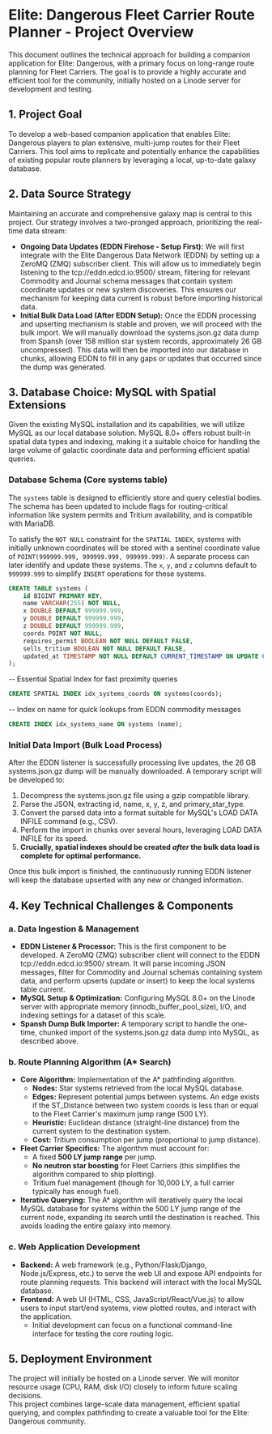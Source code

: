 # **Elite: Dangerous Fleet Carrier Route Planner \- Project Overview**

This document outlines the technical approach for building a companion application for Elite: Dangerous, with a primary focus on long-range route planning for Fleet Carriers. The goal is to provide a highly accurate and efficient tool for the community, initially hosted on a Linode server for development and testing.

## **1\. Project Goal**

To develop a web-based companion application that enables Elite: Dangerous players to plan extensive, multi-jump routes for their Fleet Carriers. This tool aims to replicate and potentially enhance the capabilities of existing popular route planners by leveraging a local, up-to-date galaxy database.

## **2\. Data Source Strategy**

Maintaining an accurate and comprehensive galaxy map is central to this project. Our strategy involves a two-pronged approach, prioritizing the real-time data stream:

* **Ongoing Data Updates (EDDN Firehose \- Setup First):** We will first integrate with the Elite Dangerous Data Network (EDDN) by setting up a ZeroMQ (ZMQ) subscriber client. This will allow us to immediately begin listening to the tcp://eddn.edcd.io:9500/ stream, filtering for relevant Commodity and Journal schema messages that contain system coordinate updates or new system discoveries. This ensures our mechanism for keeping data current is robust before importing historical data.  
* **Initial Bulk Data Load (After EDDN Setup):** Once the EDDN processing and upserting mechanism is stable and proven, we will proceed with the bulk import. We will manually download the systems.json.gz data dump from Spansh (over 158 million star system records, approximately 26 GB uncompressed). This data will then be imported into our database in chunks, allowing EDDN to fill in any gaps or updates that occurred since the dump was generated.

## **3\. Database Choice: MySQL with Spatial Extensions**

Given the existing MySQL installation and its capabilities, we will utilize MySQL as our local database solution. MySQL 8.0+ offers robust built-in spatial data types and indexing, making it a suitable choice for handling the large volume of galactic coordinate data and performing efficient spatial queries.

### **Database Schema (Core systems table)**

The `systems` table is designed to efficiently store and query celestial bodies. The schema has been updated to include flags for routing-critical information like system permits and Tritium availability, and is compatible with MariaDB.

To satisfy the `NOT NULL` constraint for the `SPATIAL INDEX`, systems with initially unknown coordinates will be stored with a sentinel coordinate value of `POINT(999999.999, 999999.999, 999999.999)`. A separate process can later identify and update these systems. The `x`, `y`, and `z` columns default to `999999.999` to simplify `INSERT` operations for these systems.

```sql
CREATE TABLE systems (
    id BIGINT PRIMARY KEY,
    name VARCHAR(255) NOT NULL,
    x DOUBLE DEFAULT 999999.999,
    y DOUBLE DEFAULT 999999.999,
    z DOUBLE DEFAULT 999999.999,
    coords POINT NOT NULL,
    requires_permit BOOLEAN NOT NULL DEFAULT FALSE,
    sells_tritium BOOLEAN NOT NULL DEFAULT FALSE,
    updated_at TIMESTAMP NOT NULL DEFAULT CURRENT_TIMESTAMP ON UPDATE CURRENT_TIMESTAMP
);
```

-- Essential Spatial Index for fast proximity queries  
```sql
CREATE SPATIAL INDEX idx_systems_coords ON systems(coords);
```

-- Index on name for quick lookups from EDDN commodity messages
```sql
CREATE INDEX idx_systems_name ON systems (name);
```

### **Initial Data Import (Bulk Load Process)**

After the EDDN listener is successfully processing live updates, the 26 GB systems.json.gz dump will be manually downloaded. A temporary script will be developed to:

1. Decompress the systems.json.gz file using a gzip compatible library.  
2. Parse the JSON, extracting id, name, x, y, z, and primary\_star\_type.  
3. Convert the parsed data into a format suitable for MySQL's LOAD DATA INFILE command (e.g., CSV).  
4. Perform the import in chunks over several hours, leveraging LOAD DATA INFILE for its speed.  
5. **Crucially, spatial indexes should be created *after* the bulk data load is complete for optimal performance.**

Once this bulk import is finished, the continuously running EDDN listener will keep the database upserted with any new or changed information.

## **4\. Key Technical Challenges & Components**

### **a. Data Ingestion & Management**

* **EDDN Listener & Processor:** This is the first component to be developed. A ZeroMQ (ZMQ) subscriber client will connect to the EDDN tcp://eddn.edcd.io:9500/ stream. It will parse incoming JSON messages, filter for Commodity and Journal schemas containing system data, and perform upserts (update or insert) to keep the local systems table current.  
* **MySQL Setup & Optimization:** Configuring MySQL 8.0+ on the Linode server with appropriate memory (innodb\_buffer\_pool\_size), I/O, and indexing settings for a dataset of this scale.  
* **Spansh Dump Bulk Importer:** A temporary script to handle the one-time, chunked import of the systems.json.gz data dump into MySQL, as described above.

### **b. Route Planning Algorithm (A\* Search)**

* **Core Algorithm:** Implementation of the A\* pathfinding algorithm.  
  * **Nodes:** Star systems retrieved from the local MySQL database.  
  * **Edges:** Represent potential jumps between systems. An edge exists if the ST\_Distance between two system coords is less than or equal to the Fleet Carrier's maximum jump range (500 LY).  
  * **Heuristic:** Euclidean distance (straight-line distance) from the current system to the destination system.  
  * **Cost:** Tritium consumption per jump (proportional to jump distance).  
* **Fleet Carrier Specifics:** The algorithm must account for:  
  * A fixed **500 LY jump range** per jump.  
  * **No neutron star boosting** for Fleet Carriers (this simplifies the algorithm compared to ship plotting).  
  * Tritium fuel management (though for 10,000 LY, a full carrier typically has enough fuel).  
* **Iterative Querying:** The A\* algorithm will iteratively query the local MySQL database for systems within the 500 LY jump range of the current node, expanding its search until the destination is reached. This avoids loading the entire galaxy into memory.

### **c. Web Application Development**

* **Backend:** A web framework (e.g., Python/Flask/Django, Node.js/Express, etc.) to serve the web UI and expose API endpoints for route planning requests. This backend will interact with the local MySQL database.  
* **Frontend:** A web UI (HTML, CSS, JavaScript/React/Vue.js) to allow users to input start/end systems, view plotted routes, and interact with the application.  
  * Initial development can focus on a functional command-line interface for testing the core routing logic.

## **5\. Deployment Environment**

The project will initially be hosted on a Linode server. We will monitor resource usage (CPU, RAM, disk I/O) closely to inform future scaling decisions.  
This project combines large-scale data management, efficient spatial querying, and complex pathfinding to create a valuable tool for the Elite: Dangerous community.